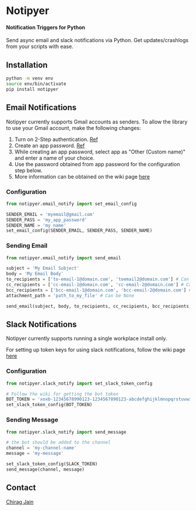 # Notipyer
#### Notification Triggers for Python
Send async email and slack notifications via Python. Get updates/crashlogs from your scripts with ease. 

## Installation
```bash
python -m venv env
source env/bin/activate
pip install notipyer
```

## Email Notifications
Notipyer currently supports Gmail accounts as senders. To allow the library to use your Gmail account, make the following changes:
   
1. Turn on 2-Step authentication. [Ref](https://support.google.com/accounts/answer/185839)
2. Create an app password. [Ref](https://support.google.com/mail/answer/185833)
3. While creating an app password, select app as "Other (Custom name)" and enter a name of your choice. 
4. Use the password obtained from app password for the configuration step below.
5. More information can be obtained on the wiki page [here](https://github.com/chirag-jn/notipyer/wiki/Notifications-via-Email)

### Configuration
```python
from notipyer.email_notify import set_email_config

SENDER_EMAIL = 'myemail@gmail.com'
SENDER_PASS = 'my_app_password'
SENDER_NAME = 'my name'
set_email_config(SENDER_EMAIL, SENDER_PASS, SENDER_NAME)
```
### Sending Email
```python
from notipyer.email_notify import send_email

subject = 'My Email Subject'
body = 'My Email Body'
to_recipients = ['to-email-1@domain.com', 'toemail2@domain.com'] # Can be None
cc_recipients = ['cc-email-1@domain.com', 'cc-email-2@domain.com'] # Can be None
bcc_recipients = ['bcc-email-1@domain.com', 'bcc-email-2@domain.com'] # Can be None
attachment_path = 'path_to_my_file' # Can be None

send_email(subject, body, to_recipients, cc_recipients, bcc_recipients, attachment_path)
```

## Slack Notifications
Notipyer currently supports running a single workplace install only. 
   
For setting up token keys for using slack notifications, follow the wiki page [here](https://github.com/chirag-jn/notipyer/wiki/Notifications-via-Slack)
   
### Configuration
```python
from notipyer.slack_notify import set_slack_token_config

# Follow the wiki for getting the bot token
BOT_TOKEN = 'xoxb-12345678990123-1234567890123-abcdefghijklmnopqrstuvwx' 
set_slack_token_config(BOT_TOKEN)
```
### Sending Message
```python
from notipyer.slack_notify import send_message

# the bot should be added to the channel
channel = 'my-channel-name'
message = 'my-message'

set_slack_token_config(SLACK_TOKEN)
send_message(channel, message)
```

## Contact
[Chirag Jain](https://github.com/chirag-jn)